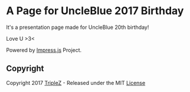 A Page for UncleBlue 2017 Birthday
============

It's a presentation page made for UncleBlue 20th birthday!

Love U >3<

Powered by [Impress.js](https://github.com/impress/impress.js) Project.


Copyright
------------

Copyright 2017 [TripleZ](https://github.com/Triple-Z) - Released under the MIT [License](LICENSE)

